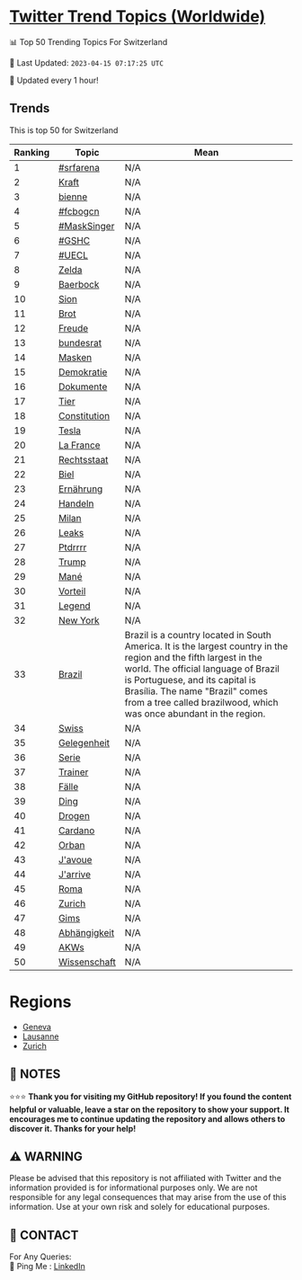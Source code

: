 [Twitter Trend Topics (Worldwide)](https://github.com/ErcinDedeoglu/Twitter-Trend-Topics)
==========


📊 Top 50 Trending Topics For Switzerland

📆 Last Updated: `2023-04-15 07:17:25 UTC`

🔧 Updated every 1 hour!


## Trends

This is top 50 for Switzerland

| Ranking | Topic | Mean |
| ------- | ------------ | ------------ |
| 1 | [#srfarena](http://twitter.com/search?q=%23srfarena) | N/A |
| 2 | [Kraft](http://twitter.com/search?q=Kraft) | N/A |
| 3 | [bienne](http://twitter.com/search?q=bienne) | N/A |
| 4 | [#fcbogcn](http://twitter.com/search?q=%23fcbogcn) | N/A |
| 5 | [#MaskSinger](http://twitter.com/search?q=%23MaskSinger) | N/A |
| 6 | [#GSHC](http://twitter.com/search?q=%23GSHC) | N/A |
| 7 | [#UECL](http://twitter.com/search?q=%23UECL) | N/A |
| 8 | [Zelda](http://twitter.com/search?q=Zelda) | N/A |
| 9 | [Baerbock](http://twitter.com/search?q=Baerbock) | N/A |
| 10 | [Sion](http://twitter.com/search?q=Sion) | N/A |
| 11 | [Brot](http://twitter.com/search?q=Brot) | N/A |
| 12 | [Freude](http://twitter.com/search?q=Freude) | N/A |
| 13 | [bundesrat](http://twitter.com/search?q=bundesrat) | N/A |
| 14 | [Masken](http://twitter.com/search?q=Masken) | N/A |
| 15 | [Demokratie](http://twitter.com/search?q=Demokratie) | N/A |
| 16 | [Dokumente](http://twitter.com/search?q=Dokumente) | N/A |
| 17 | [Tier](http://twitter.com/search?q=Tier) | N/A |
| 18 | [Constitution](http://twitter.com/search?q=Constitution) | N/A |
| 19 | [Tesla](http://twitter.com/search?q=Tesla) | N/A |
| 20 | [La France](http://twitter.com/search?q=La+France) | N/A |
| 21 | [Rechtsstaat](http://twitter.com/search?q=Rechtsstaat) | N/A |
| 22 | [Biel](http://twitter.com/search?q=Biel) | N/A |
| 23 | [Ernährung](http://twitter.com/search?q=Ern%c3%a4hrung) | N/A |
| 24 | [Handeln](http://twitter.com/search?q=Handeln) | N/A |
| 25 | [Milan](http://twitter.com/search?q=Milan) | N/A |
| 26 | [Leaks](http://twitter.com/search?q=Leaks) | N/A |
| 27 | [Ptdrrrr](http://twitter.com/search?q=Ptdrrrr) | N/A |
| 28 | [Trump](http://twitter.com/search?q=Trump) | N/A |
| 29 | [Mané](http://twitter.com/search?q=Man%c3%a9) | N/A |
| 30 | [Vorteil](http://twitter.com/search?q=Vorteil) | N/A |
| 31 | [Legend](http://twitter.com/search?q=Legend) | N/A |
| 32 | [New York](http://twitter.com/search?q=New+York) | N/A |
| 33 | [Brazil](http://twitter.com/search?q=Brazil) | Brazil is a country located in South America. It is the largest country in the region and the fifth largest in the world. The official language of Brazil is Portuguese, and its capital is Brasília. The name "Brazil" comes from a tree called brazilwood, which was once abundant in the region. |
| 34 | [Swiss](http://twitter.com/search?q=Swiss) | N/A |
| 35 | [Gelegenheit](http://twitter.com/search?q=Gelegenheit) | N/A |
| 36 | [Serie](http://twitter.com/search?q=Serie) | N/A |
| 37 | [Trainer](http://twitter.com/search?q=Trainer) | N/A |
| 38 | [Fälle](http://twitter.com/search?q=F%c3%a4lle) | N/A |
| 39 | [Ding](http://twitter.com/search?q=Ding) | N/A |
| 40 | [Drogen](http://twitter.com/search?q=Drogen) | N/A |
| 41 | [Cardano](http://twitter.com/search?q=Cardano) | N/A |
| 42 | [Orban](http://twitter.com/search?q=Orban) | N/A |
| 43 | [J'avoue](http://twitter.com/search?q=J%27avoue) | N/A |
| 44 | [J'arrive](http://twitter.com/search?q=J%27arrive) | N/A |
| 45 | [Roma](http://twitter.com/search?q=Roma) | N/A |
| 46 | [Zurich](http://twitter.com/search?q=Zurich) | N/A |
| 47 | [Gims](http://twitter.com/search?q=Gims) | N/A |
| 48 | [Abhängigkeit](http://twitter.com/search?q=Abh%c3%a4ngigkeit) | N/A |
| 49 | [AKWs](http://twitter.com/search?q=AKWs) | N/A |
| 50 | [Wissenschaft](http://twitter.com/search?q=Wissenschaft) | N/A |



# Regions

* [Geneva](</Switzerland/Geneva.md>)
* [Lausanne](</Switzerland/Lausanne.md>)
* [Zurich](</Switzerland/Zurich.md>)



## 📝 NOTES

⭐⭐⭐ **Thank you for visiting my GitHub repository! If you found the content helpful or valuable, leave a star on the repository to show your support. It encourages me to continue updating the repository and allows others to discover it. Thanks for your help!**


## ⚠️ WARNING

Please be advised that this repository is not affiliated with Twitter and the information provided is for informational purposes only. We are not responsible for any legal consequences that may arise from the use of this information. Use at your own risk and solely for educational purposes.


## 📨 CONTACT

 For Any Queries:  
            🏓 Ping Me : [LinkedIn](https://www.linkedin.com/in/ercindedeoglu/)
